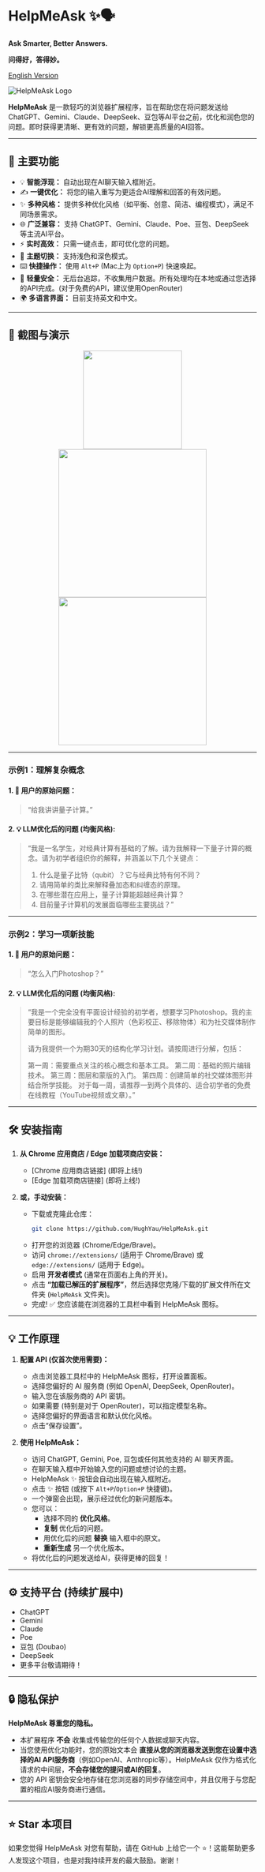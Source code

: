 # HelpMeAsk ✨🗣️
**Ask Smarter, Better Answers.**

**问得好，答得妙。**

[English Version](./README_en.md)

![HelpMeAsk Logo](./assets/slogancntran.png)

**HelpMeAsk** 是一款轻巧的浏览器扩展程序，旨在帮助您在将问题发送给 ChatGPT、Gemini、Claude、DeepSeek、豆包等AI平台之前，优化和润色您的问题。即时获得更清晰、更有效的问题，解锁更高质量的AI回答。

---

## 🚀 主要功能

- 💡 **智能浮现：** 自动出现在AI聊天输入框附近。
- ✍️ **一键优化：** 将您的输入重写为更适合AI理解和回答的有效问题。
- ✨ **多种风格：** 提供多种优化风格（如平衡、创意、简洁、编程模式），满足不同场景需求。
- 🌐 **广泛兼容：** 支持 ChatGPT、Gemini、Claude、Poe、豆包、DeepSeek 等主流AI平台。
- ⚡ **实时高效：** 只需一键点击，即可优化您的问题。
- 🎨 **主题切换：** 支持浅色和深色模式。
- ⌨️ **快捷操作：** 使用 `Alt+P` (Mac上为 `Option+P`) 快速唤起。
- 🧩 **轻量安全：** 无后台追踪，不收集用户数据。所有处理均在本地或通过您选择的API完成。(对于免费的API，建议使用OpenRouter)
- 🌍 **多语言界面：** 目前支持英文和中文。

---

## 📸 截图与演示


<div style="text-align:center;">
    <img src="./assets/UIzh.png" width="200" style="display:inline-block; margin: 0 10px;">
  <img src="./assets/egzhdark.png" width="300" style="display:inline-block; margin: 0 10px;">
  <img src="./assets/egzhlight.png" width="300" style="display:inline-block; margin: 0 10px;">
</div>



---

### 示例1：理解复杂概念

#### 1. 🤔 用户的原始问题：
> “给我讲讲量子计算。”

#### 2. 💡 LLM优化后的问题 (均衡风格):
> “我是一名学生，对经典计算有基础的了解。请为我解释一下量子计算的概念。请为初学者组织你的解释，并涵盖以下几个关键点：
> 1.  什么是量子比特（qubit）？它与经典比特有何不同？
> 2.  请用简单的类比来解释叠加态和纠缠态的原理。
> 3.  在哪些潜在应用上，量子计算能超越经典计算？
> 4.  目前量子计算机的发展面临哪些主要挑战？”


---


### 示例2：学习一项新技能
#### 1. 🤔 用户的原始问题：
>“怎么入门Photoshop？”

#### 2. 💡 LLM优化后的问题 (均衡风格):
>“我是一个完全没有平面设计经验的初学者，想要学习Photoshop。我的主要目标是能够编辑我的个人照片（色彩校正、移除物体）和为社交媒体制作简单的图形。
>
>请为我提供一个为期30天的结构化学习计划。请按周进行分解，包括：
>
>第一周：需要重点关注的核心概念和基本工具。
第二周：基础的照片编辑技术。
第三周：图层和蒙版的入门。
第四周：创建简单的社交媒体图形并结合所学技能。
对于每一周，请推荐一到两个具体的、适合初学者的免费在线教程（YouTube视频或文章）。”

---

## 🛠 安装指南

1.  **从 Chrome 应用商店 / Edge 加载项商店安装：**
    * [Chrome 应用商店链接] (即将上线!)
    * [Edge 加载项商店链接] (即将上线!)

2.  **或，手动安装：**
    * 下载或克隆此仓库：
        ```bash
        git clone https://github.com/HughYau/HelpMeAsk.git
        ```
    * 打开您的浏览器 (Chrome/Edge/Brave)。
    * 访问 `chrome://extensions/` (适用于 Chrome/Brave) 或 `edge://extensions/` (适用于 Edge)。
    * 启用 **开发者模式** (通常在页面右上角的开关)。
    * 点击 **“加载已解压的扩展程序”**，然后选择您克隆/下载的扩展文件所在文件夹 (`HelpMeAsk` 文件夹)。
    * 完成! ✅ 您应该能在浏览器的工具栏中看到 HelpMeAsk 图标。

---

## 💡 工作原理

1.  **配置 API (仅首次使用需要)：**
    * 点击浏览器工具栏中的 HelpMeAsk 图标，打开设置面板。
    * 选择您偏好的 AI 服务商 (例如 OpenAI, DeepSeek, OpenRouter)。
    * 输入您在该服务商的 API 密钥。
    * 如果需要 (特别是对于 OpenRouter)，可以指定模型名称。
    * 选择您偏好的界面语言和默认优化风格。
    * 点击“保存设置”。

2.  **使用 HelpMeAsk：**
    * 访问 ChatGPT, Gemini, Poe, 豆包或任何其他支持的 AI 聊天界面。
    * 在聊天输入框中开始输入您的问题或想讨论的主题。
    * HelpMeAsk ✨ 按钮会自动出现在输入框附近。
    * 点击 ✨ 按钮 (或按下 `Alt+P`/`Option+P` 快捷键)。
    * 一个弹窗会出现，展示经过优化的新问题版本。
    * 您可以：
        * 选择不同的 **优化风格**。
        * **复制** 优化后的问题。
        * 用优化后的问题 **替换** 输入框中的原文。
        * **重新生成** 另一个优化版本。
    * 将优化后的问题发送给AI，获得更棒的回复！

---

## ⚙️ 支持平台 (持续扩展中)

* ChatGPT
* Gemini
* Claude
* Poe
* 豆包 (Doubao)
* DeepSeek
* 更多平台敬请期待！

---

## 🔒 隐私保护

**HelpMeAsk 尊重您的隐私。**

* 本扩展程序 **不会** 收集或传输您的任何个人数据或聊天内容。
* 当您使用优化功能时，您的原始文本会 **直接从您的浏览器发送到您在设置中选择的AI API服务商**（例如OpenAI、Anthropic等）。HelpMeAsk 仅作为格式化请求的中间层，**不会存储您的提问或AI的回复**。
* 您的 API 密钥会安全地存储在您浏览器的同步存储空间中，并且仅用于与您配置的相应AI服务商进行通信。

---

## ⭐️ Star 本项目

如果您觉得 HelpMeAsk 对您有帮助，请在 GitHub 上给它一个 ⭐️！这能帮助更多人发现这个项目，也是对我持续开发的最大鼓励。谢谢！
